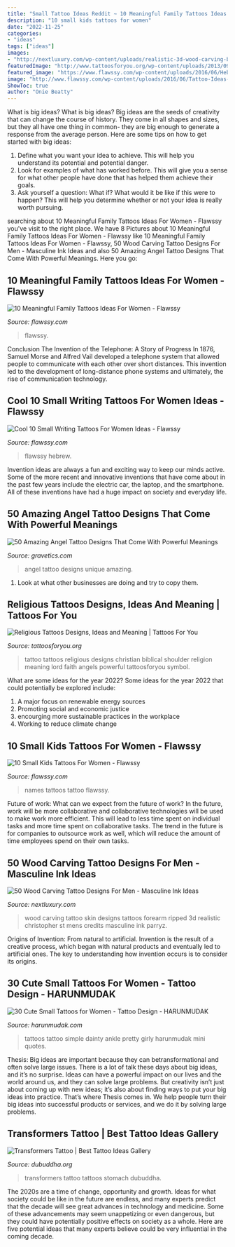 ```yaml
---
title: "Small Tattoo Ideas Reddit ~ 10 Meaningful Family Tattoos Ideas For Women"
description: "10 small kids tattoos for women"
date: "2022-11-25"
categories:
- "ideas"
tags: ["ideas"]
images:
- "http://nextluxury.com/wp-content/uploads/realistic-3d-wood-carving-block-mens-ripped-skin-inner-forearm-tattoos.jpg"
featuredImage: "http://www.tattoosforyou.org/wp-content/uploads/2013/09/Religious-Tattoo-Designs-For-Men-764x1024.jpg"
featured_image: "https://www.flawssy.com/wp-content/uploads/2016/06/Hebrew-Tattoos-with-Deep-Meaning.jpg"
image: "http://www.flawssy.com/wp-content/uploads/2016/06/Tattoo-Ideas-for-Men-with-Kids-Names.jpeg"
ShowToc: true
author: "Onie Beatty"
---
```



What is big ideas?
What is big ideas? Big ideas are the seeds of creativity that can change the course of history. They come in all shapes and sizes, but they all have one thing in common- they are big enough to generate a response from the average person. Here are some tips on how to get started with big ideas: 
1. Define what you want your idea to achieve. This will help you understand its potential and potential danger. 
2. Look for examples of what has worked before. This will give you a sense for what other people have done that has helped them achieve their goals. 
3. Ask yourself a question: What if? What would it be like if this were to happen? This will help you determine whether or not your idea is really worth pursuing. 

	

		
searching about 10 Meaningful Family Tattoos Ideas For Women - Flawssy you've visit to the right place. We have 8 Pictures about 10 Meaningful Family Tattoos Ideas For Women - Flawssy like 10 Meaningful Family Tattoos Ideas For Women - Flawssy, 50 Wood Carving Tattoo Designs For Men - Masculine Ink Ideas and also 50 Amazing Angel Tattoo Designs That Come With Powerful Meanings. Here you go:
		
    
## 10 Meaningful Family Tattoos Ideas For Women - Flawssy

<img loading=lazy src="https://www.flawssy.com/wp-content/uploads/2016/06/Family-Tree-Tattoo-Designs-for-Men.jpg" onerror="this.onerror=null;this.src='https://tse2.mm.bing.net/th?id=OIP.si49lzu2PjJ2gAQKOiXZcQHaLL&amp;pid=15.1';" alt="10 Meaningful Family Tattoos Ideas For Women - Flawssy">

_Source: flawssy.com_

>flawssy. 

	

Conclusion
The Invention of the Telephone: A Story of Progress
In 1876, Samuel Morse and Alfred Vail developed a telephone system that allowed people to communicate with each other over short distances. This invention led to the development of long-distance phone systems and ultimately, the rise of communication technology.

    
## Cool 10 Small Writing Tattoos For Women Ideas - Flawssy

<img loading=lazy src="https://www.flawssy.com/wp-content/uploads/2016/06/Hebrew-Tattoos-with-Deep-Meaning.jpg" onerror="this.onerror=null;this.src='https://tse3.mm.bing.net/th?id=OIP.yykjQ8IKH23sPbq1WDNLlgHaMf&amp;pid=15.1';" alt="Cool 10 Small Writing Tattoos For Women Ideas - Flawssy">

_Source: flawssy.com_

>flawssy hebrew. 

	

Invention ideas are always a fun and exciting way to keep our minds active. Some of the more recent and innovative inventions that have come about in the past few years include the electric car, the laptop, and the smartphone. All of these inventions have had a huge impact on society and everyday life.

    
## 50 Amazing Angel Tattoo Designs That Come With Powerful Meanings

<img loading=lazy src="https://www.gravetics.com/wp-content/uploads/2017/07/Unique-Black-Little-Angel-With-Dat-Of-Birth.jpg" onerror="this.onerror=null;this.src='https://tse4.mm.bing.net/th?id=OIP.AIrLCJ9X_em9KahM3vfhTwHaJ4&amp;pid=15.1';" alt="50 Amazing Angel Tattoo Designs That Come With Powerful Meanings">

_Source: gravetics.com_

>angel tattoo designs unique amazing. 

	

1. Look at what other businesses are doing and try to copy them.

    
## Religious Tattoos Designs, Ideas And Meaning | Tattoos For You

<img loading=lazy src="http://www.tattoosforyou.org/wp-content/uploads/2013/09/Religious-Tattoo-Designs-For-Men-764x1024.jpg" onerror="this.onerror=null;this.src='https://tse2.mm.bing.net/th?id=OIP.xOn1c8wnxqDBKsMxuWXgvgHaJ7&amp;pid=15.1';" alt="Religious Tattoos Designs, Ideas and Meaning | Tattoos For You">

_Source: tattoosforyou.org_

>tattoo tattoos religious designs christian biblical shoulder religion meaning lord faith angels powerful tattoosforyou symbol. 

	

What are some ideas for the year 2022?
Some ideas for the year 2022 that could potentially be explored include: 
1. A major focus on renewable energy sources 
2. Promoting social and economic justice 
3. encourging more sustainable practices in the workplace 
4. Working to reduce climate change 

    
## 10 Small Kids Tattoos For Women - Flawssy

<img loading=lazy src="http://www.flawssy.com/wp-content/uploads/2016/06/Tattoo-Ideas-for-Men-with-Kids-Names.jpeg" onerror="this.onerror=null;this.src='https://tse3.mm.bing.net/th?id=OIP.1tjE7mw7mqRKfAlaEACMwwHaJ4&amp;pid=15.1';" alt="10 Small Kids Tattoos For Women - Flawssy">

_Source: flawssy.com_

>names tattoos tattoo flawssy. 

	

Future of work: What can we expect from the future of work?
In the future, work will be more collaborative and collaborative technologies will be used to make work more efficient. This will lead to less time spent on individual tasks and more time spent on collaborative tasks. The trend in the future is for companies to outsource work as well, which will reduce the amount of time employees spend on their own tasks.

    
## 50 Wood Carving Tattoo Designs For Men - Masculine Ink Ideas

<img loading=lazy src="http://nextluxury.com/wp-content/uploads/realistic-3d-wood-carving-block-mens-ripped-skin-inner-forearm-tattoos.jpg" onerror="this.onerror=null;this.src='https://tse3.mm.bing.net/th?id=OIP.JY7rZ5LG3mxdznoRovdw9wHaHa&amp;pid=15.1';" alt="50 Wood Carving Tattoo Designs For Men - Masculine Ink Ideas">

_Source: nextluxury.com_

>wood carving tattoo skin designs tattoos forearm ripped 3d realistic christopher st mens credits masculine ink parryz. 

	

Origins of Invention: From natural to artificial.
Invention is the result of a creative process, which began with natural products and eventually led to artificial ones. The key to understanding how invention occurs is to consider its origins.

    
## 30 Cute Small Tattoos For Women - Tattoo Design - HARUNMUDAK

<img loading=lazy src="https://harunmudak.com/wp-content/uploads/2020/05/cute-small-tattoos-19-566x1024.jpg" onerror="this.onerror=null;this.src='https://tse3.mm.bing.net/th?id=OIP.aWtt1N-xS2v2OLp---AefAHaNZ&amp;pid=15.1';" alt="30 Cute Small Tattoos for Women - Tattoo Design - HARUNMUDAK">

_Source: harunmudak.com_

>tattoos tattoo simple dainty ankle pretty girly harunmudak mini quotes. 

	

Thesis: Big ideas are important because they can betransformational and often solve large issues.
There is a lot of talk these days about big ideas, and it’s no surprise. Ideas can have a powerful impact on our lives and the world around us, and they can solve large problems. But creativity isn’t just about coming up with new ideas; it’s also about finding ways to put your big ideas into practice. That’s where Thesis comes in. We help people turn their big ideas into successful products or services, and we do it by solving large problems.

    
## Transformers Tattoo | Best Tattoo Ideas Gallery

<img loading=lazy src="http://www.dubuddha.org/wp-content/uploads/2018/11/transformers-tattoo-bodysuit-03-2.jpg" onerror="this.onerror=null;this.src='https://tse2.mm.bing.net/th?id=OIP.lxs_oQqBVWLgp18aW8nJwwHaJ4&amp;pid=15.1';" alt="Transformers Tattoo | Best Tattoo Ideas Gallery">

_Source: dubuddha.org_

>transformers tattoo tattoos stomach dubuddha. 

	

The 2020s are a time of change, opportunity and growth. Ideas for what society could be like in the future are endless, and many experts predict that the decade will see great advances in technology and medicine. Some of these advancements may seem unappetizing or even dangerous, but they could have potentially positive effects on society as a whole. Here are five potential ideas that many experts believe could be very influential in the coming decade.

